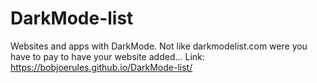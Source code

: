 # DarkMode-list
Websites and apps with DarkMode. Not like darkmodelist.com were you have to pay to have your website added...
Link: https://bobjoerules.github.io/DarkMode-list/

